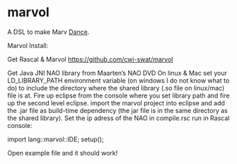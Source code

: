 marvol
======

A DSL to make Marv [Dance](http://haskell.cs.yale.edu/?post_type=publication&p=168).

Marvol Install:


Get Rascal & Marvol https://github.com/cwi-swat/marvol

Get Java JNI NAO library from Maarten’s NAO DVD
On linux & Mac set your LD_LIBRARY_PATH environment variable (on windows I do not know what to do)
 to include the directory where the shared library (.so file on linux/mac) file is at. Fire up eclipse from the console where you set
library path and fire up the second level eclipse. import the marvol project into eclipse and add the .jar file as build-time dependency (the jar file is in the same directory as the shared library).
Set the ip adress of the NAO in compile.rsc
run in Rascal console: 

import lang::marvol::IDE;
setup();

Open example file and it should work!
